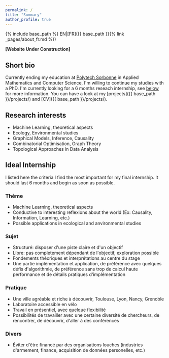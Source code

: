 ```yaml
---
permalink: /
title: "Summary"
author_profile: true
---
```

{% include base_path %}
EN|[FR]({{ base_path }}{% link _pages/about_fr.md %})


**[Website Under Construction]**

## Short bio
Currently ending my education at [Polytech Sorbonne](https://www.polytech.sorbonne-universite.fr/) in Applied Mathematics and Computer Science, I'm willing to continue my studies with a PhD. I'm currently looking for a 6 months reseach internship, see [below](#ideal-internship) for more information. You can have a look at my [projects]({{ base_path }}/projects/) and [CV]({{ base_path }}/projects/).

## Research interests
* Machine Learning, theoretical aspects
* Ecology, Environmental studies
* Graphical Models, Inference, Causality
* Combinatorial Optimisation, Graph Theory
* Topological Approaches in Data Analysis


## Ideal Internship
I listed here the criteria I find the most important for my final internship. It should last 6 months and begin as soon as possible.

### Thème
* Machine Learning, theoretical aspects
* Conductive to interesting reflexions about the world (Ex: Causality, Information, Learning, etc.)
* Possible applications in ecological and anvironmental studies

### Sujet
* Structuré: disposer d'une piste claire et d'un objectif
* Libre: pas completement dépendant de l'objectif, exploration possible
* Fondements théoriques et interprétations au centre du stage
* Une partie implémentation et application, de préférence avec quelques défis d'algorithmie, de préférence sans trop de calcul haute performance et de détails pratiques d'implémentation

### Pratique
* Une ville agréable et riche à découvrir, Toulouse, Lyon, Nancy, Grenoble
* Laboratoire accessible en vélo
* Travail en présentiel, avec quelque flexibilité
* Possibilités de travailler avec une certaine diversité de chercheurs, de rencontrer, de découvrir, d'aller à des conférences

### Divers
* Éviter d'être financé par des organisations louches (industries d'armement, finance, acquisition de données personelles, etc.)
